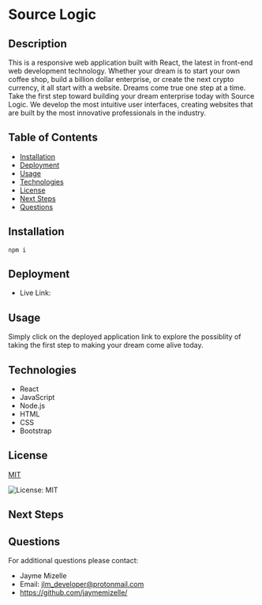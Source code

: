 

# Source Logic

## Description
This is a responsive web application built with React, the latest in front-end web development technology. Whether your dream is to start your own coffee shop, build a billion dollar enterprise, or create the next crypto currency, it all start with a website. Dreams come true one step at a time. Take the first step toward building your dream enterprise today with Source Logic. We develop the most intuitive user interfaces, creating websites that are built by the most innovative professionals in the industry.

## Table of Contents
  - [Installation](#installation)
  - [Deployment](#deployment)
  - [Usage](#usage)
  - [Technologies](#technologies)
  - [License](#license)
  - [Next Steps](#next-steps)
  - [Questions](#questions)


## Installation
``` npm i ```

## Deployment
* Live Link: 

## Usage
Simply click on the deployed application link to explore the possiblity of taking the first step to making your dream come alive today. 

## Technologies
* React 
* JavaScript 
* Node.js 
* HTML 
* CSS 
* Bootstrap

## License


  [MIT](https://opensource.org/licenses/MIT)
  

  ![License: MIT](https://img.shields.io/badge/License-MIT-9cf)


## Next Steps

## Questions
For additional questions please contact:
* Jayme Mizelle
* Email: jlm_developer@protonmail.com
* https://github.com/jaymemizelle/
